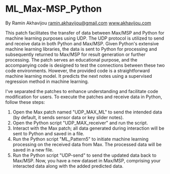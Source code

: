 # ML_Max-MSP_Python

By Ramin Akhavijou
ramin.akhavijou@gmail.com
www.akhavijou.com

This patch facilitates the transfer of data between Max/MSP and Python for machine learning purposes using UDP. The UDP protocol is utilized to send and receive data in both Python and Max/MSP. Given Python's extensive machine learning libraries, the data is sent to Python for processing and subsequently returned to Max/MSP for result generation or further processing.
The patch serves an educational purpose, and the accompanying code is designed to test the connections between these two code environments. However, the provided code is a straightforward machine learning model. It predicts the next notes using a supervised regression method in machine learning.

I've separated the patches to enhance understanding and facilitate code modification for users. To execute the patches and receive data in Python, follow these steps:

1) Open the Max patch named "UDP_MAX_ML" to send the intended data (by default, it sends sensor data or key slider notes).
2) Open the Python script "UDP_MAX_receiver" and run the script.
3) Interact with the Max patch; all data generated during interaction will be sent to Python and saved in a file.
4) Run the Python script "ML_Pattern5" to initiate machine learning processing on the received data from Max. The processed data will be saved in a new file.
5) Run the Python script "UDP-send" to send the updated data back to Max/MSP.
Now, you have a new dataset in Max/MSP, comprising your interacted data along with the added predicted data.
   
